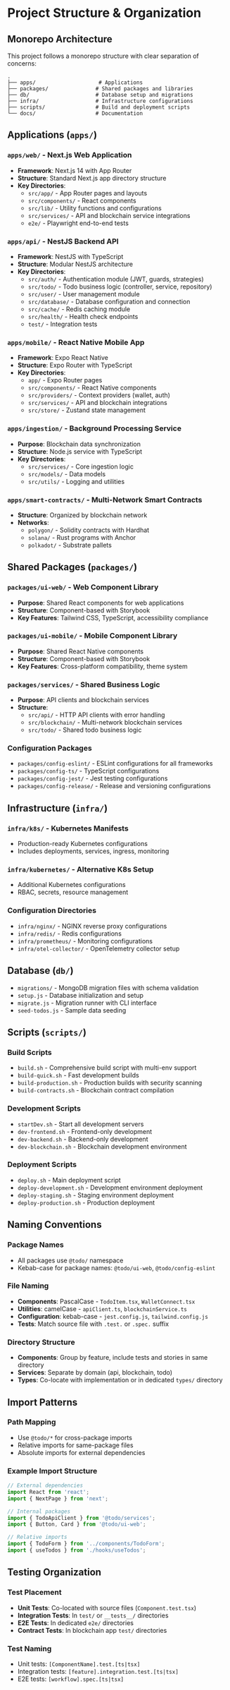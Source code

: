 # Project Structure & Organization

## Monorepo Architecture

This project follows a monorepo structure with clear separation of concerns:

```
.
├── apps/                    # Applications
├── packages/               # Shared packages and libraries
├── db/                     # Database setup and migrations
├── infra/                  # Infrastructure configurations
├── scripts/                # Build and deployment scripts
└── docs/                   # Documentation
```

## Applications (`apps/`)

### `apps/web/` - Next.js Web Application
- **Framework**: Next.js 14 with App Router
- **Structure**: Standard Next.js app directory structure
- **Key Directories**:
  - `src/app/` - App Router pages and layouts
  - `src/components/` - React components
  - `src/lib/` - Utility functions and configurations
  - `src/services/` - API and blockchain service integrations
  - `e2e/` - Playwright end-to-end tests

### `apps/api/` - NestJS Backend API
- **Framework**: NestJS with TypeScript
- **Structure**: Modular NestJS architecture
- **Key Directories**:
  - `src/auth/` - Authentication module (JWT, guards, strategies)
  - `src/todo/` - Todo business logic (controller, service, repository)
  - `src/user/` - User management module
  - `src/database/` - Database configuration and connection
  - `src/cache/` - Redis caching module
  - `src/health/` - Health check endpoints
  - `test/` - Integration tests

### `apps/mobile/` - React Native Mobile App
- **Framework**: Expo React Native
- **Structure**: Expo Router with TypeScript
- **Key Directories**:
  - `app/` - Expo Router pages
  - `src/components/` - React Native components
  - `src/providers/` - Context providers (wallet, auth)
  - `src/services/` - API and blockchain integrations
  - `src/store/` - Zustand state management

### `apps/ingestion/` - Background Processing Service
- **Purpose**: Blockchain data synchronization
- **Structure**: Node.js service with TypeScript
- **Key Directories**:
  - `src/services/` - Core ingestion logic
  - `src/models/` - Data models
  - `src/utils/` - Logging and utilities

### `apps/smart-contracts/` - Multi-Network Smart Contracts
- **Structure**: Organized by blockchain network
- **Networks**:
  - `polygon/` - Solidity contracts with Hardhat
  - `solana/` - Rust programs with Anchor
  - `polkadot/` - Substrate pallets

## Shared Packages (`packages/`)

### `packages/ui-web/` - Web Component Library
- **Purpose**: Shared React components for web applications
- **Structure**: Component-based with Storybook
- **Key Features**: Tailwind CSS, TypeScript, accessibility compliance

### `packages/ui-mobile/` - Mobile Component Library
- **Purpose**: Shared React Native components
- **Structure**: Component-based with Storybook
- **Key Features**: Cross-platform compatibility, theme system

### `packages/services/` - Shared Business Logic
- **Purpose**: API clients and blockchain services
- **Structure**:
  - `src/api/` - HTTP API clients with error handling
  - `src/blockchain/` - Multi-network blockchain services
  - `src/todo/` - Shared todo business logic

### Configuration Packages
- `packages/config-eslint/` - ESLint configurations for all frameworks
- `packages/config-ts/` - TypeScript configurations
- `packages/config-jest/` - Jest testing configurations
- `packages/config-release/` - Release and versioning configurations

## Infrastructure (`infra/`)

### `infra/k8s/` - Kubernetes Manifests
- Production-ready Kubernetes configurations
- Includes deployments, services, ingress, monitoring

### `infra/kubernetes/` - Alternative K8s Setup
- Additional Kubernetes configurations
- RBAC, secrets, resource management

### Configuration Directories
- `infra/nginx/` - NGINX reverse proxy configurations
- `infra/redis/` - Redis configurations
- `infra/prometheus/` - Monitoring configurations
- `infra/otel-collector/` - OpenTelemetry collector setup

## Database (`db/`)

- `migrations/` - MongoDB migration files with schema validation
- `setup.js` - Database initialization and setup
- `migrate.js` - Migration runner with CLI interface
- `seed-todos.js` - Sample data seeding

## Scripts (`scripts/`)

### Build Scripts
- `build.sh` - Comprehensive build script with multi-env support
- `build-quick.sh` - Fast development builds
- `build-production.sh` - Production builds with security scanning
- `build-contracts.sh` - Blockchain contract compilation

### Development Scripts
- `startDev.sh` - Start all development servers
- `dev-frontend.sh` - Frontend-only development
- `dev-backend.sh` - Backend-only development
- `dev-blockchain.sh` - Blockchain development environment

### Deployment Scripts
- `deploy.sh` - Main deployment script
- `deploy-development.sh` - Development environment deployment
- `deploy-staging.sh` - Staging environment deployment
- `deploy-production.sh` - Production deployment

## Naming Conventions

### Package Names
- All packages use `@todo/` namespace
- Kebab-case for package names: `@todo/ui-web`, `@todo/config-eslint`

### File Naming
- **Components**: PascalCase - `TodoItem.tsx`, `WalletConnect.tsx`
- **Utilities**: camelCase - `apiClient.ts`, `blockchainService.ts`
- **Configuration**: kebab-case - `jest.config.js`, `tailwind.config.js`
- **Tests**: Match source file with `.test.` or `.spec.` suffix

### Directory Structure
- **Components**: Group by feature, include tests and stories in same directory
- **Services**: Separate by domain (api, blockchain, todo)
- **Types**: Co-locate with implementation or in dedicated `types/` directory

## Import Patterns

### Path Mapping
- Use `@todo/*` for cross-package imports
- Relative imports for same-package files
- Absolute imports for external dependencies

### Example Import Structure
```typescript
// External dependencies
import React from 'react';
import { NextPage } from 'next';

// Internal packages
import { TodoApiClient } from '@todo/services';
import { Button, Card } from '@todo/ui-web';

// Relative imports
import { TodoForm } from '../components/TodoForm';
import { useTodos } from './hooks/useTodos';
```

## Testing Organization

### Test Placement
- **Unit Tests**: Co-located with source files (`Component.test.tsx`)
- **Integration Tests**: In `test/` or `__tests__/` directories
- **E2E Tests**: In dedicated `e2e/` directories
- **Contract Tests**: In blockchain app `test/` directories

### Test Naming
- Unit tests: `[ComponentName].test.[ts|tsx]`
- Integration tests: `[feature].integration.test.[ts|tsx]`
- E2E tests: `[workflow].spec.[ts|tsx]`